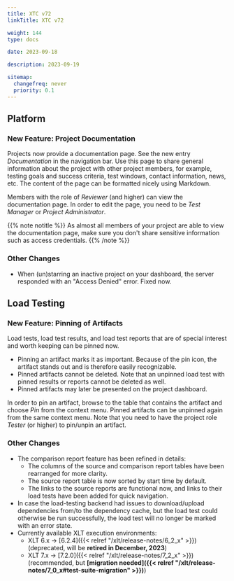 ```yaml
---
title: XTC v72
linkTitle: XTC v72

weight: 144
type: docs

date: 2023-09-18

description: 2023-09-19

sitemap:
  changefreq: never
  priority: 0.1
---
```


## Platform

### New Feature: Project Documentation

Projects now provide a documentation page. See the new entry *Documentation* in the navigation bar. Use this page to share general information about the project with other project members, for example, testing goals and success criteria, test windows, contact information, news, etc. The content of the page can be formatted nicely using Markdown.

Members with the role of *Reviewer* (and higher) can view the documentation page. In order to edit the page, you need to be *Test Manager* or *Project Administrator*.

{{% note notitle %}}
As almost all members of your project are able to view the documentation page, make sure you don't share sensitive information such as access credentials.
{{% /note %}}

### Other Changes

* When (un)starring an inactive project on your dashboard, the server responded with an "Access Denied" error. Fixed now.


## Load Testing

### New Feature: Pinning of Artifacts

Load tests, load test results, and load test reports that are of special interest and worth keeping can be pinned now.

* Pinning an artifact marks it as important. Because of the pin icon, the artifact stands out and is therefore easily recognizable.
* Pinned artifacts cannot be deleted. Note that an unpinned load test with pinned results or reports cannot be deleted as well.
* Pinned artifacts may later be presented on the project dashboard.

In order to pin an artifact, browse to the table that contains the artifact and choose *Pin* from the context menu. Pinned artifacts can be unpinned again from the same context menu. Note that you need to have the project role *Tester* (or higher) to pin/unpin an artifact.

### Other Changes

* The comparison report feature has been refined in details:
    * The columns of the source and comparison report tables have been rearranged for more clarity.
    * The source report table is now sorted by start time by default.
    * The links to the source reports are functional now, and links to their load tests have been added for quick navigation.
* In case the load-testing backend had issues to download/upload dependencies from/to the dependency cache, but the load test could otherwise be run successfully, the load test will no longer be marked with an error state.
* Currently available XLT execution environments:
    * XLT 6.x → [6.2.4]({{< relref "/xlt/release-notes/6_2_x" >}}) (deprecated, will be **retired in December, 2023**)
    * XLT 7.x → [7.2.0]({{< relref "/xlt/release-notes/7_2_x" >}}) (recommended, but **[migration needed]({{< relref "/xlt/release-notes/7_0_x#test-suite-migration" >}})**)

